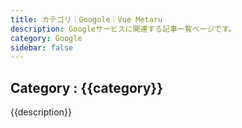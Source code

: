 ```yaml
---
title: カテゴリ｜Googole｜Vue Metaru
description: Googleサービスに関連する記事一覧ページです。
category: Google
sidebar: false
---
```


## Category : {{category}}

{{description}}

<Articles :category="category" :pages="this.$site.pages"/>

<script>
export default {
  mounted: function () {
    this.category = this.$page.frontmatter.category
    this.description = this.$page.frontmatter.description
  },
  data: function () {
    return {
      category: '',
      description: '',
    }
  },
}
</script>